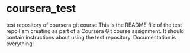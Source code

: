 # coursera_test
test repository of coursera git course
This is the README file of the test repo I am creating as part of a Coursera Git course assignment.
It should contain instructions about using the test repository. Documentation is everything!
